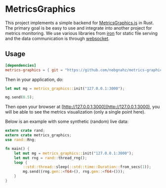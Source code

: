# MetricsGraphics

This project implements a simple backend
for [MetricsGraphics.js](http://www.metricsgraphicsjs.org/) in Rust.  The
primary goal is be easy to use and integrate into another project for metrics
monitoring. We use various libraries from [iron](https://github.com/iron/) for
static file serving and the data communication is
through [websocket](https://github.com/housleyjk/ws-rs).

## Usage

```toml
[dependencies]
metrics-graphics = { git = "https://github.com/nebgnahz/metrics-graphics-rs" }
```

Then in your application, do:

```rust
let mut mg = metrics_graphics::init("127.0.0.1:3000");

mg.send(0.5);
```

Then open your browser at [http://127.0.0.1:3000](http://127.0.0.1:3000), you
will be able to see the metrics visualization (only a single point here).

Below is an example with some synthetic (random) live data:

```rust
extern crate rand;
extern crate metrics_graphics;
use rand::Rng;

fn main() {
    let mut mg = metrics_graphics::init("127.0.0.1:3000");
    let mut rng = rand::thread_rng();
    loop {
        ::std::thread::sleep(::std::time::Duration::from_secs(1));
        mg.send((rng.gen::<f64>(), rng.gen::<f64>()));
    }
}
```
